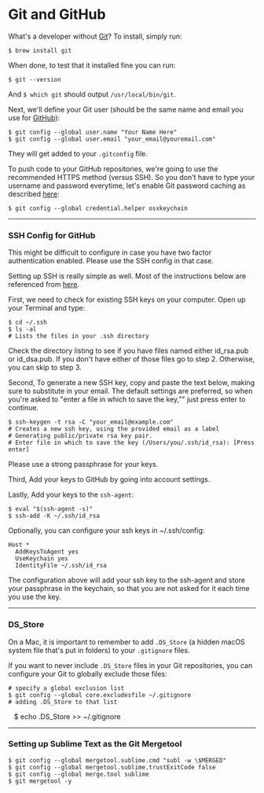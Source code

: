 # Git and GitHub

What's a developer without [Git](http://git-scm.com/)? To install, simply run:

    $ brew install git

When done, to test that it installed fine you can run:

    $ git --version

And `$ which git` should output `/usr/local/bin/git`.

Next, we'll define your Git user (should be the same name and email you use for [GitHub](https://github.com/)):

    $ git config --global user.name "Your Name Here"
    $ git config --global user.email "your_email@youremail.com"

They will get added to your `.gitconfig` file.

To push code to your GitHub repositories, we're going to use the recommended HTTPS method (versus SSH). So you don't have to type your username and password everytime, let's enable Git password caching as described [here](https://help.github.com/articles/set-up-git):

    $ git config --global credential.helper osxkeychain

- - -

### SSH Config for GitHub
This might be difficult to configure in case you have two factor authentication enabled. Please use the SSH config in that case.

Setting up SSH is really simple as well. Most of the instructions below are referenced from [here](https://help.github.com/articles/generating-ssh-keys).

First, we need to check for existing SSH keys on your computer. Open up your Terminal and type:

    $ cd ~/.ssh
    $ ls -al
    # Lists the files in your .ssh directory

Check the directory listing to see if you have files named either id_rsa.pub or id_dsa.pub. If you don't have either of those files go to step 2. Otherwise, you can skip to step 3.

Second, To generate a new SSH key, copy and paste the text below, making sure to substitute in your email. The default settings are preferred, so when you're asked to "enter a file in which to save the key,"" just press enter to continue.

    $ ssh-keygen -t rsa -C "your_email@example.com"
    # Creates a new ssh key, using the provided email as a label
    # Generating public/private rsa key pair.
    # Enter file in which to save the key (/Users/you/.ssh/id_rsa): [Press enter]

Please use a strong passphrase for your keys.

Third, Add your keys to GitHub by going into account settings.

Lastly, Add your keys to the `ssh-agent`:

    $ eval "$(ssh-agent -s)"
    $ ssh-add -K ~/.ssh/id_rsa

Optionally, you can configure your ssh keys in ~/.ssh/config:

```
Host *
  AddKeysToAgent yes
  UseKeychain yes
  IdentityFile ~/.ssh/id_rsa
```

The configuration above will add your ssh key to the ssh-agent and store your passphrase in the keychain, so that you are not asked for it each time you use the key.

- - -

### DS_Store
On a Mac, it is important to remember to add `.DS_Store` (a hidden macOS system file that's put in folders) to your `.gitignore` files.

If you want to never include `.DS_Store` files in your Git repositories, you can configure your Git to globally exclude those files:

    # specify a global exclusion list
    $ git config --global core.excludesfile ~/.gitignore
    # adding .DS_Store to that list
    $ echo .DS_Store >> ~/.gitignore

- - -

### Setting up Sublime Text as the Git Mergetool

    $ git config --global mergetool.sublime.cmd "subl -w \$MERGED"
    $ git config --global mergetool.sublime.trustExitCode false
    $ git config --global merge.tool sublime
    $ git mergetool -y

